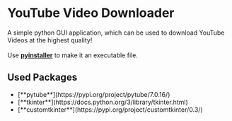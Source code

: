 # YouTube Video Downloader

A simple python GUI application, which can be used to download YouTube Videos at the highest quality!
<br>
<br>
Use [**pyinstaller**](https://pypi.org/project/pyinstaller/) to make it an executable file.

## Used Packages

<ul>
  <li>[**pytube**](https://pypi.org/project/pytube/7.0.16/)</li>
  <li>[**tkinter**](https://docs.python.org/3/library/tkinter.html)</li>
  <li>[**customtkinter**](https://pypi.org/project/customtkinter/0.3/)</li>
</ul>